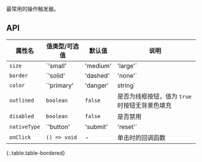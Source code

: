 最常用的操作触发器。

## API

| 属性名 | 值类型/可选值 | 默认值 | 说明 |
| --- | --- | --- | --- |
| `size` | `'small' | 'medium' | 'large'` |  | 按钮的尺寸 |
| `border` | `'solid' | 'dashed' | 'none'` | `'solid'` | 按钮的边框类型 |
| `color` | `'primary' | 'danger' | string` | - | 按钮的颜色，会影响边框色、背景色和文本色等，预置 `'primary'` 和 `'danger'` 两种，可自行扩展 |
| `outlined` | `boolean` | `false` | 是否为线框按钮，值为 `true` 时按钮无背景色填充 |
| `disabled` | `boolean` | `false` | 是否禁用 |
| `nativeType` | `'button' | 'submit' | 'reset'` | `'button'` | HTML 原生的[类型](https://developer.mozilla.org/en-US/docs/Web/HTML/Element/button#attr-type) |
| `onClick` | `() => void` | - | 单击时的回调函数 |
{:.table.table-bordered}
